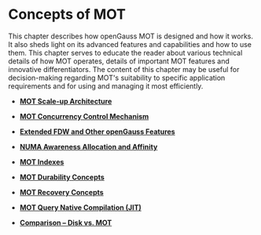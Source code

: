 # Concepts of MOT<a name="EN-US_TOPIC_0270171512"></a>

This chapter describes how openGauss MOT is designed and how it works. It also sheds light on its advanced features and capabilities and how to use them. This chapter serves to educate the reader about various technical details of how MOT operates, details of important MOT features and innovative differentiators. The content of this chapter may be useful for decision-making regarding MOT's suitability to specific application requirements and for using and managing it most efficiently.

-   **[MOT Scale-up Architecture](mot-scale-up-architecture.md)**  

-   **[MOT Concurrency Control Mechanism](mot-concurrency-control-mechanism.md)**  

-   **[Extended FDW and Other openGauss Features](extended-fdw-and-other-opengauss-features.md)**  

-   **[NUMA Awareness Allocation and Affinity](numa-awareness-allocation-and-affinity.md)**  

-   **[MOT Indexes](mot-indexes.md)**  

-   **[MOT Durability Concepts](mot-durability-concepts.md)**  

-   **[MOT Recovery Concepts](mot-recovery-concepts.md)**  

-   **[MOT Query Native Compilation \(JIT\)](mot-query-native-compilation-(jit).md)**  

-   **[Comparison – Disk vs. MOT](comparison-disk-vs-mot.md)**  


